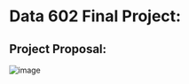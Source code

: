 # Data 602 Final Project:
## Project Proposal:
![image](https://user-images.githubusercontent.com/95875120/163283456-6b52893c-f69a-4c29-bde4-d2f56ac6a775.png)

